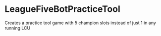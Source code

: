 # LeagueFiveBotPracticeTool

Creates a practice tool game with 5 champion slots instead of just 1 in any running LCU
